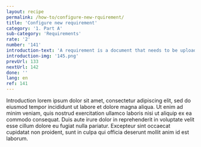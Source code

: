 ```yaml
---
layout: recipe
permalink: /how-to/configure-new-rquirement/
title: 'Configure new requirement'
category: '1. Part A'
sub-category: 'Requirements'
rate: '2'
number: '141'
introduction-text: 'A requirement is a document that needs to be uploaded with the registrations file. Very often this document needs to be shown at the Front Desk to withdraw the certificate(s). The requirement is triggered by it determinant(s) and appear in the guide only when the registration to which it is linked is checked by the user.<br>Here we will see how to add a requirement to a registration so the user must upload it in the "Documents" page, bring the original copy of the requirement to the Front Desk for withdrawal and set it eventual determinants.'
introduction-img: '145.png'
prevUrl: 133
nextUrl: 142
done: ''
lang: en
ref: 141
---
```


Introduction lorem ipsum dolor sit amet, consectetur adipiscing elit, sed do eiusmod tempor incididunt ut labore et dolore magna aliqua. Ut enim ad minim veniam, quis nostrud exercitation ullamco laboris nisi ut aliquip ex ea commodo consequat. Duis aute irure dolor in reprehenderit in voluptate velit esse cillum dolore eu fugiat nulla pariatur. Excepteur sint occaecat cupidatat non proident, sunt in culpa qui officia deserunt mollit anim id est laborum.

